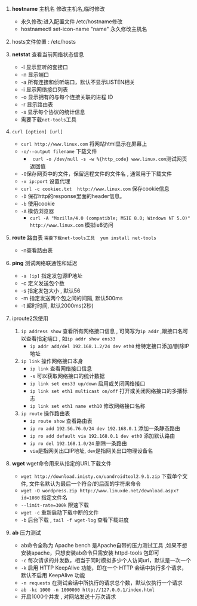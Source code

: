 1. **hostname**  主机名  			修改主机名,临时修改
    - 永久修改:进入配置文件 /etc/hostname修改
    - hostnamectl set-icon-name "name"  永久修改主机名

2. hosts文件位置 :  /etc/hosts
	
3. **netstat**		查看当前网络状态信息
    - -l 显示监听的套接口
    - -n 显示端口
    - -a 所有连接和侦听端口，默认不显示LISTEN相关
    - -i 显示网络接口列表
    - -o 显示拥有的与每个连接关联的进程 ID
    - -r 显示路由表
    - -s 显示每个协议的统计信息
    - 需要下载`net-tools`工具
		
5. `curl [option] [url]`
	- `curl http://www.linux.com` 将网站html显示在屏幕上 
	- `-o/--output filename` 下载文件
		- ` curl -o /dev/null -s -w %{http_code} www.linux.com`测试网页返回值
	- `-O`保存网页中的文件，保留远程文件的文件名 , 通常用于下载文件
	- `-x ip:port` 设置代理
	- `curl -c cookiec.txt  http://www.linux.com` 保存cookie信息
	- `-D` 保存http的response里面的header信息。
	- `-b` 使用cookie
	- `-A` 模仿浏览器
		- `curl -A "Mozilla/4.0 (compatible; MSIE 8.0; Windows NT 5.0)" http://www.linux.com` 模拟ie8访问

6. **route** 路由表  `需要下载net-tools工具  yum install net-tools`
	 - -n查看路由表

7. **ping** 测试网络联通性和延迟
	- `-a [ip]` 指定发包源IP地址
	- -c  定义发送包个数
	- -s 指定发包大小 , 默认56
	- -m 指定发送两个包之间的间隔, 默认500ms
	- -t 超时时间, 默认2000ms(2秒)

8. iproute2包使用
	1. `ip address show` 查看所有网络接口信息 , 可简写为`ip addr` ,跟接口名可以查看指定端口 , 如`ip addr show ens33`
		- `ip addr add/del 192.168.1.2/24 dev eth0` 给特定接口添加/删除IP地址
	1. `ip link` 操作网络接口本身
		- `ip link` 查看网络接口信息
		- `-s` 可以获取网络接口的统计数据
		- `ip link set ens33 up/down` 启用或关闭网络接口 
		- `ip link set eth1 multicast on/off` 打开或关闭网络接口的多播标志
		- `ip link set eth1 name eth10` 修改网络接口名称
	2. `ip route` 操作路由表
		- `ip route show` 查看路由表
		- `ip ro add 192.56.76.0/24 dev 192.168.0.1` 添加一条静态路由
		- `ip ro add default via 192.168.0.1 dev eth0` 添加默认路由
		- `ip ro del 192.168.1.0/24` 删除一条路由
		-  `via`是指网关出口IP地址, `dev`是指网关出口物理设备名

9. **wget** wget命令用来从指定的URL下载文件
	- `wget http://download.imisty.cn/uandroidtool2.9.1.zip` 下载单个文件, 文件名默认为最后一个符合/的后面的字符来命令
	- `wget -O wordpress.zip http://www.linuxde.net/download.aspx?id=1080` 指定文件名
	- `--limit-rate=300k` 限速下载
	- `wget -c` 重新启动下载中断的文件
	- `-b` 后台下载 , `tail -f wget-log` 查看下载进度

10. **ab** 压力测试
	- ab命令全称为 Apache bench 是Apache自带的压力测试工具 ,如果不想安装apache，只想安装ab命令只需安装 httpd-tools 包即可
	- `-c` 每次请求的并发数，相当于同时模拟多少个人访问url，默认是一次一个
	- `-k` 启用 HTTP KeepAlive 功能，即在一个 HTTP 会话中执行多个请求，默认不启用 KeepAlive 功能
	- `-n requests`  在测试会话中所执行的请求总个数，默认仅执行一个请求
	- `ab -kc 1000 -n 1000000 http://127.0.0.1/index.html`
	- 开启1000个并发 , 对网站发送十万次请求



